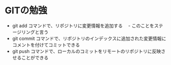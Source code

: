 # GITの勉強

- git add コマンドで、リポジトリに変更情報を追加する
　- このことをステージリングと言う
- git commit コマンドで、リポジトリのインデックスに追加された変更情報にコメントを付けてコミットできる
- git push コマンドで、ローカルのコミットをリモートのリポジトリに反映させることができる
